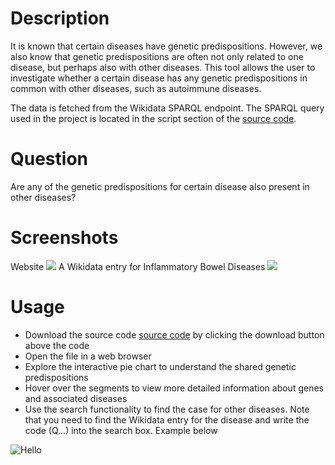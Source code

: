 # Description
It is known that certain diseases have genetic predispositions. However, we also know that genetic predispositions are often not only related to one disease, but perhaps also with other diseases. This tool allows the user to investigate whether a certain disease has any genetic predispositions in common with other diseases, such as autoimmune diseases. 

The data is fetched from the Wikidata SPARQL endpoint. The SPARQL query used in the project is located in the script section of the [source code](https://github.com/Abi2222/Programming-in-the-Life-Sciences-PRA3006-/blob/main/Source%20Code/Source%20Code.html).

# Question
Are any of the genetic predispositions for certain disease also present in other diseases? 

# Screenshots
Website
![](https://github.com/Abi2222/Programming-in-the-Life-Sciences-PRA3006-/blob/main/images/Demonstration.png)
A Wikidata entry for Inflammatory Bowel Diseases
![](https://github.com/Abi2222/Programming-in-the-Life-Sciences-PRA3006-/blob/main/images/Wikidata%20Entry.png)
# Usage
* Download the source code [source code](https://github.com/Abi2222/Programming-in-the-Life-Sciences-PRA3006-/blob/main/Source%20Code/Source%20Code.html) by clicking the download button above the code
* Open the file in a web browser
* Explore the interactive pie chart to understand the shared genetic predispositions
* Hover over the segments to view more detailed information about genes and associated diseases
* Use the search functionality to find the case for other diseases. Note that you need to find the Wikidata entry for the disease and write the code (Q...) into the search box. Example below

![Hello](https://github.com/Abi2222/Programming-in-the-Life-Sciences-PRA3006-/blob/main/images/Wikidata%20Entry.png)

